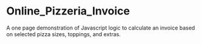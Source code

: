 # Online_Pizzeria_Invoice
A one page demonstration of Javascript logic to calculate an invoice based on selected pizza sizes, toppings, and extras.
